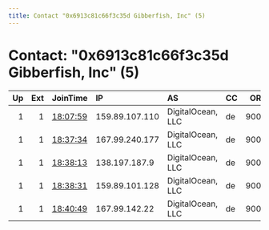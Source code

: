 ```yaml
---
title: Contact "0x6913c81c66f3c35d Gibberfish, Inc" (5)
---
```


# Contact: "0x6913c81c66f3c35d Gibberfish, Inc" (5)

|   Up |   Ext | JoinTime                                                                                            | IP             | AS                | CC   |   ORp |   Dirp | OS    | Version   | Nickname      |   eFamMembers |
|-----:|------:|:----------------------------------------------------------------------------------------------------|:---------------|:------------------|:-----|------:|-------:|:------|:----------|:--------------|--------------:|
|    1 |     1 | [18:07:59](https://metrics.torproject.org/rs.html#details/560CE6ED9A1118D57C44A19A7A39C3D41FD68428) | 159.89.107.110 | DigitalOcean, LLC | de   |  9001 |      0 | Linux | 0.2.9.16  | GibberfishInc |             1 |
|    1 |     1 | [18:37:34](https://metrics.torproject.org/rs.html#details/5E16490F838B88F25D1DDEEA731F5C5736299042) | 167.99.240.177 | DigitalOcean, LLC | de   |  9001 |   9030 | Linux | 0.2.9.16  | GibberfishInc |             1 |
|    1 |     1 | [18:38:13](https://metrics.torproject.org/rs.html#details/11D216B60F608F7AC29889647C76533F8456AE09) | 138.197.187.9  | DigitalOcean, LLC | de   |  9001 |   9030 | Linux | 0.2.9.16  | GibberfishInc |             1 |
|    1 |     1 | [18:38:31](https://metrics.torproject.org/rs.html#details/EE25D0CFD9613B948E074BCCCEFB3ABAA1034C5B) | 159.89.101.128 | DigitalOcean, LLC | de   |  9001 |   9030 | Linux | 0.2.9.16  | GibberfishInc |             1 |
|    1 |     1 | [18:40:49](https://metrics.torproject.org/rs.html#details/F550952392A12DEF50907B4D865DF615E63D1C45) | 167.99.142.22  | DigitalOcean, LLC | de   |  9001 |   9030 | Linux | 0.2.9.16  | GibberfishInc |             1 |
